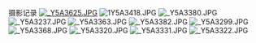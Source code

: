 
摄影记录
[![_Y5A3625.JPG](https://vip.helloimg.com/i/2024/04/22/662677a360f84.jpg)](https://vip.helloimg.com/i/2024/04/22/662677a360f84.jpg)
![1Y5A3418.JPG](https://vip.helloimg.com/i/2024/04/22/662675723d9ba.jpg)
![_Y5A3380.JPG](https://vip.helloimg.com/i/2024/04/22/662675742fb7c.jpg)
![_Y5A3237.JPG](https://vip.helloimg.com/i/2024/04/22/66267575f1f7d.jpg)
![_Y5A3363.JPG](https://vip.helloimg.com/i/2024/04/22/6626757684d64.jpg)
![_Y5A3382.JPG](https://vip.helloimg.com/i/2024/04/22/66267576f1c6d.jpg)
![_Y5A3299.JPG](https://vip.helloimg.com/i/2024/04/22/66267576f17f8.jpg)
![_Y5A3368.JPG](https://vip.helloimg.com/i/2024/04/22/662675780d8f9.jpg)
![_Y5A3320.JPG](https://vip.helloimg.com/i/2024/04/22/66267579c30ad.jpg)
![_Y5A3331.JPG](https://vip.helloimg.com/i/2024/04/22/6626757a52264.jpg)
![_Y5A3322.JPG](https://vip.helloimg.com/i/2024/04/22/6626757a29bc9.jpg)